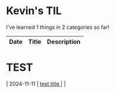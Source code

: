 # Kevin's TIL

  I've learned 1 things in 2 categories so far!

  | Date       | Title | Description |
  |------------|-------|-------------|
  
# TEST


| 2024-11-11 | [test title](TEST\test.md) |  |
  